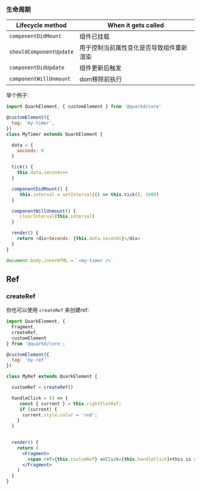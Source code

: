 
### 生命周期

| Lifecycle method | When it gets called                          |
| ---------------- | -------------------------------------------- |
| `componentDidMount`        | 组件已挂载 |
| `shouldComponentUpdate`      | 用于控制当前属性变化是否导致组件重新渲染 |
| `componentDidUpdate`      | 组件更新后触发                 |
| `componentWillUnmount`   |  dom移除前执行                         |
举个例子:

```js
import QuarkElement, { customElement } from '@quarkd/core'

@customElement({
  tag: 'my-timer',
})
class MyTimer extends QuarkElement {

  data = {
    seconds: 0
  }

  tick() {
    this.data.seconds++
  }

  componentDidMount() {
     this.interval = setInterval(() => this.tick(), 1000)
  }

  componentWillUnmount() {
     clearInterval(this.interval)
  }

  render() {
    return <div>Seconds: {this.data.seconds}</div>
  }
}

document.body.innerHTML = `<my-timer />`
```

## Ref

### createRef

你也可以使用 `createRef` 来创建ref:

```jsx
import QuarkElement, {
  Fragment,
  createRef,
  customElement
} from '@quarkd/core';

@customElement({
  tag: 'my-ref'
})

class MyRef extends QuarkElement {

  customRef = createRef()

  handleClick = () => {
     const { current } = this.rightSlotRef;
     if (current) {
      current.style.color = 'red';
    }
  }
  

  render() {
    return (
      <Fragment>
        <span ref={this.customRef} onClick={this.handleClick}>this is ref</span>
      </Fragment>
    )
  }
}
```